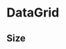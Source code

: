 
# DataGrid

## Size

<hhl-live-editor title="" htmlCode='
      <template>
      <div class="flx-row flx-wrap flx-initial flx-align-center flx-justify-start gap-6 p-10">
            <hhl-btn size="sm" icon="edit">SM</hhl-btn>
            <hhl-btn size="md" icon="edit">MD</hhl-btn>
            <hhl-btn size="lg" icon="mail">LG</hhl-btn>
      </div>
      </template>
'>
</hhl-live-editor>